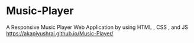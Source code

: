 # Music-Player
A Responsive Music Player Web Application  by using HTML , CSS , and JS
https://akapiyushrai.github.io/Music-Player/